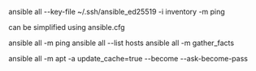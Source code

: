 ansible all --key-file ~/.ssh/ansible_ed25519 -i inventory -m ping

can be simplified using ansible.cfg

ansible all -m ping
ansible all --list hosts
ansible all -m gather_facts

ansible all -m apt -a update_cache=true --become --ask-become-pass